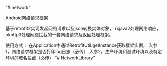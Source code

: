 "# network"

Android网络请求框架

基于retrofit2实现发起网络请求以及json转换实体对象，
rxjava2处理网络响应，
okhttp3处理网络拦截的一套网络请求及返回处理框架。

使用方式：
    在Application中通过RetrofitUtil.getInstance获取框架实例，
入参1，网络请求框架是否打印log日志（必传）
入参2，生产环境和测试环境以及特定环境的域名拦截（必传）
"# NetworkLibrary" 
